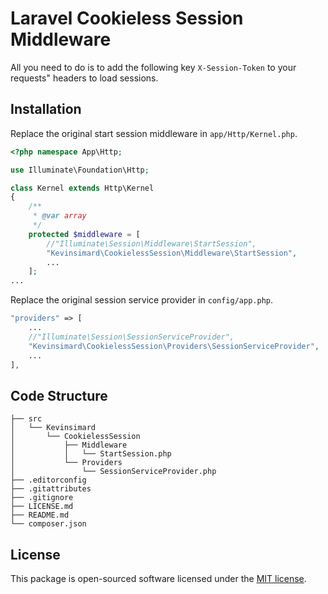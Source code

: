 # Laravel Cookieless Session Middleware

All you need to do is to add the following key `X-Session-Token` to your requests" headers to load sessions.

## Installation

Replace the original start session middleware in `app/Http/Kernel.php`.

```php
<?php namespace App\Http;

use Illuminate\Foundation\Http;

class Kernel extends Http\Kernel
{
    /**
     * @var array
     */
    protected $middleware = [
        //"Illuminate\Session\Middleware\StartSession",
        "Kevinsimard\CookielessSession\Middleware\StartSession",
        ...
    ];
...
```

Replace the original session service provider in `config/app.php`.

```php
"providers" => [
    ...
    //"Illuminate\Session\SessionServiceProvider",
    "Kevinsimard\CookielessSession\Providers\SessionServiceProvider",
    ...
],
```

## Code Structure

    ├── src
    │   └── Kevinsimard
    │       └── CookielessSession
    │           ├── Middleware
    │           │   └── StartSession.php
    │           └── Providers
    │               └── SessionServiceProvider.php
    ├── .editorconfig
    ├── .gitattributes
    ├── .gitignore
    ├── LICENSE.md
    ├── README.md
    └── composer.json

## License

This package is open-sourced software licensed under the [MIT license](http://opensource.org/licenses/MIT).
